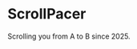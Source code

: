

# ScrollPacer


Scrolling you from A to B since 2025.



<!--
3 different sizes, 
x 16 different methods.



SIZES (3):

1. element.height  <  viewport.height
2. element.height === viewport.height
3. element.height  >  viewport.height


THRESHOLDS (4):

   VE = Viewport, Element
1. 00 = V bottom, E bottom
2. 01 = V bottom, E top
3. 10 = V top, E bottom
4. 11 = V top, E top


METHODS (16):

AB,XY
if AB==XY then duration is 0 and we can skip all updates.
if duration > 0, all good.
if duration < 0 ... we need to recalculate!


 1. 00,00  duration === 0
 2. 00,01  INVERSION!! is backward!!! (but animation happens within viewport if rendered backward)
 3. 00,10  a normal method
 4. 00,11 “CONTAIN MIN” +++++++ e.height < v.height, is ok. if e==v, duration 0! if e>h INVERSION!!!!

 5. 01,00  a normal method.
 6. 01,01  duration === 0
 7. 01,10  a normal method. longest one! “COVER” (animation occurs when any bit of the element is visible at all.)
 8. 01,11  a normal method. 

 9. 10,00  INVERSION!! 
10. 10,01  INVERSION!!
11. 10,10  duration === 0
12. 10,11  INVERSION!!

13. 11,00 “CONTAIN MAX” +++++++ if e.height > v.height, is ok. if e==v duration 0! if e<h INVERSION!!
14. 11,01  INVERSION!!
15. 11,10  a normal method.
16. 11,11  duration === 0




1. if AB === XY, duration === 0 so skip calculating anything.

2. To handle any inversion: swap AB with XY.

3. For 00,11 and 11,00 need to know e.height vs v.height.
		depending on method, might need to invert (swap AB with XY)

-->